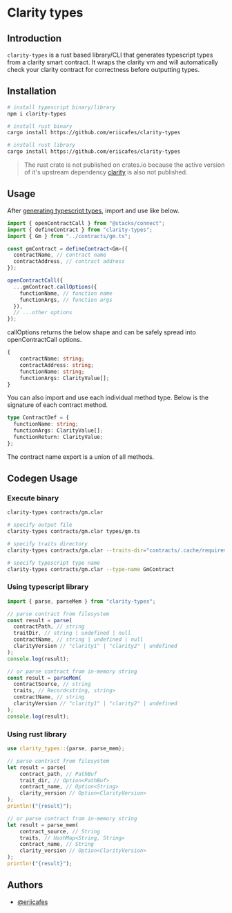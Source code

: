 # Clarity types

## Introduction

`clarity-types` is a rust based library/CLI that generates typescript types from a clarity smart contract. It wraps the clarity vm and will automatically check your clarity contract for correctness before outputting types.

## Installation

```bash
# install typescript binary/library
npm i clarity-types

# install rust binary
cargo install https://github.com/eriicafes/clarity-types

# install rust library
cargo install https://github.com/eriicafes/clarity-types
```

> The rust crate is not published on crates.io because the active version of it's upstream dependency [clarity](https://github.com/stacks-network/stacks-core) is also not published.

## Usage

After [generating typescript types](#codegen-usage), import and use like below.

```ts
import { openContractCall } from "@stacks/connect";
import { defineContract } from "clarity-types";
import { Gm } from "../contracts/gm.ts";

const gmContract = defineContract<Gm>({
  contractName, // contract name
  contractAddress, // contract address
});

openContractCall({
  ...gmContract.callOptions({
    functionName, // function name
    functionArgs, // function args
  }),
  // ...other options
});
```

callOptions returns the below shape and can be safely spread into openContractCall options.

```ts
{
    contractName: string;
    contractAddress: string;
    functionName: string;
    functionArgs: ClarityValue[];
}
```

You can also import and use each individual method type. Below is the signature of each contract method.

```ts
type ContractDef = {
  functionName: string;
  functionArgs: ClarityValue[];
  functionReturn: ClarityValue;
};
```

The contract name export is a union of all methods.

## Codegen Usage

### Execute binary

```bash
clarity-types contracts/gm.clar

# specify output file
clarity-types contracts/gm.clar types/gm.ts

# specify traits directory
clarity-types contracts/gm.clar --traits-dir="contracts/.cache/requirements"

# specify typescript type name
clarity-types contracts/gm.clar --type-name GmContract
```

### Using typescript library

```ts
import { parse, parseMem } from "clarity-types";

// parse contract from filesystem
const result = parse(
  contractPath, // string
  traitDir, // string | undefined | null
  contractName, // string | undefined | null
  clarityVersion // "clarity1" | "clarity2" | undefined
);
console.log(result);

// or parse contract from in-memory string
const result = parseMem(
  contractSource, // string
  traits, // Record<string, string>
  contractName, // string
  clarityVersion // "clarity1" | "clarity2" | undefined
);
console.log(result);
```

### Using rust library

```rs
use clarity_types::{parse, parse_mem};

// parse contract from filesystem
let result = parse(
    contract_path, // PathBuf
    trait_dir, // Option<PathBuf>
    contract_name, // Option<String>
    clarity_version // Option<ClarityVersion>
);
println!("{result}");

// or parse contract from in-memory string
let result = parse_mem(
    contract_source, // String
    traits, // HashMap<String, String>
    contract_name, // String
    clarity_version // Option<ClarityVersion>
);
println!("{result}");
```

## Authors

- [@eriicafes](https://www.github.com/eriicafes)
